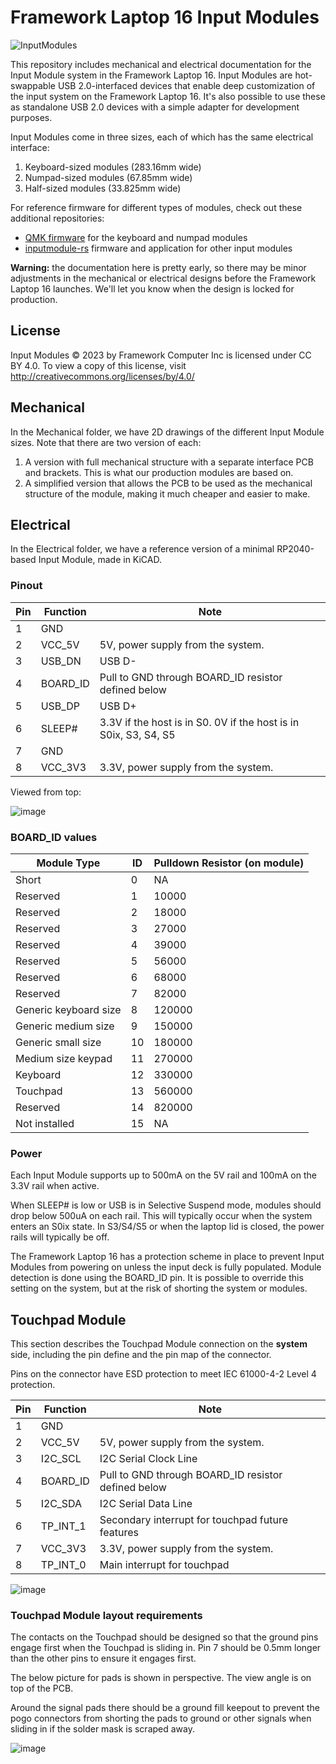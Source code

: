 # Framework Laptop 16 Input Modules
![InputModules](https://user-images.githubusercontent.com/28994301/226249081-ab193cfe-4da4-4c47-93ec-c6024edf4fbc.png)

This repository includes mechanical and electrical documentation for the Input Module system in the 
Framework Laptop 16.  Input Modules are hot-swappable USB 2.0-interfaced devices that enable deep
customization of the input system on the Framework Laptop 16.  It's also possible to use these as 
standalone USB 2.0 devices with a simple adapter for development purposes.

Input Modules come in three sizes, each of which has the same electrical interface:
 1. Keyboard-sized modules (283.16mm wide)
 2. Numpad-sized modules (67.85mm wide)
 3. Half-sized modules (33.825mm wide)

For reference firmware for different types of modules, check out these additional repositories:
 * [QMK firmware](https://github.com/frameworkcomputer/qmk_firmware) for the keyboard and numpad modules
 * [inputmodule-rs](https://github.com/FrameworkComputer/inputmodule-rs) firmware and application for other input modules

**Warning:** the documentation here is pretty early, so there may be minor adjustments in the mechanical or electrical designs
before the Framework Laptop 16 launches.  We'll let you know when the design is locked for production.
 
## License
Input Modules © 2023 by Framework Computer Inc is licensed under CC BY 4.0. To view a copy of this license, visit http://creativecommons.org/licenses/by/4.0/

## Mechanical

In the Mechanical folder, we have 2D drawings of the different Input Module sizes.  Note that there are two version of each:
 1. A version with full mechanical structure with a separate interface PCB and brackets.  This is what our production modules are based on.
 2. A simplified version that allows the PCB to be used as the mechanical structure of the module, making it much cheaper and easier to make.

## Electrical

In the Electrical folder, we have a reference version of a minimal RP2040-based Input Module, made in KiCAD.

### Pinout

| Pin | Function | Note                                                              |
|-----|----------|-------------------------------------------------------------------|
| 1   | GND      |                                                                   |
| 2   | VCC_5V   | 5V, power supply from the system.                                 |
| 3   | USB_DN   | USB D-                                                            |
| 4   | BOARD_ID | Pull to GND through BOARD_ID resistor defined below               |
| 5   | USB_DP   | USB D+                                                            |
| 6   | SLEEP#   | 3.3V if the host is in S0.  0V if the host is in S0ix, S3, S4, S5 |
| 7   | GND      |                                                                   |
| 8   | VCC_3V3  | 3.3V, power supply from the system.                               |

Viewed from top:

![image](https://user-images.githubusercontent.com/28994301/223607129-ab8e1dcf-dd1f-49f1-9e67-03e9ca072348.png)

### BOARD_ID values

| Module Type           | ID | Pulldown Resistor (on module) |
|-----------------------|----|-------------------------------|
| Short                 | 0  | NA                            |
| Reserved              | 1  | 10000                         |
| Reserved              | 2  | 18000                         |
| Reserved              | 3  | 27000                         |
| Reserved              | 4  | 39000                         |
| Reserved              | 5  | 56000                         |
| Reserved              | 6  | 68000                         |
| Reserved              | 7  | 82000                         |
| Generic keyboard size | 8  | 120000                        |
| Generic medium size   | 9  | 150000                        |
| Generic small size    | 10 | 180000                        |
| Medium size keypad    | 11 | 270000                        |
| Keyboard              | 12 | 330000                        |
| Touchpad              | 13 | 560000                        |
| Reserved              | 14 | 820000                        |
| Not installed         | 15 | NA                            |

### Power

Each Input Module supports up to 500mA on the 5V rail and 100mA on the 3.3V rail when active.

When SLEEP# is low or USB is in Selective Suspend mode, modules should drop below 500uA on each rail.  This will typically occur when the
system enters an S0ix state.  In S3/S4/S5 or when the laptop lid is closed, the power rails will typically be off.

The Framework Laptop 16 has a protection scheme in place to prevent Input Modules from powering on unless the input deck is fully populated.
Module detection is done using the BOARD_ID pin. It is possible to override this setting on the system, but at the risk of shorting the system
or modules.

## Touchpad Module

This section describes the Touchpad Module connection on the **system** side, including the pin define and the pin map of the connector.

Pins on the connector have ESD protection to meet IEC 61000-4-2 Level 4 protection.

| Pin | Function | Note                                                |
|-----|----------|-----------------------------------------------------|
| 1   | GND      |                                                     |
| 2   | VCC_5V   | 5V, power supply from the system.                   |
| 3   | I2C_SCL  | I2C Serial Clock Line                               |
| 4   | BOARD_ID | Pull to GND through BOARD_ID resistor defined below |
| 5   | I2C_SDA  | I2C Serial Data Line                                |
| 6   | TP_INT_1 | Secondary interrupt for touchpad future features    |
| 7   | VCC_3V3  | 3.3V, power supply from the system.                 |
| 8   | TP_INT_0 | Main interrupt for touchpad                         |

![image](https://github.com/FrameworkComputer/InputModules/assets/28994301/720e272d-1239-40ba-8b62-a537b74ff71a)

### Touchpad Module layout requirements

The contacts on the Touchpad should be designed so that the ground pins engage first when the Touchpad is sliding in.
Pin 7 should be 0.5mm longer than the other pins to ensure it engages first. 

The below picture for pads is shown in perspective. The view angle is on top of the PCB.

Around the signal pads there should be a ground fill keepout to prevent the pogo connectors from shorting the pads
to ground or other signals when sliding in if the solder mask is scraped away.

![image](https://github.com/FrameworkComputer/InputModules/assets/28994301/e8d65dad-9d55-4d5a-b97c-3ccbd33e1fb6)

